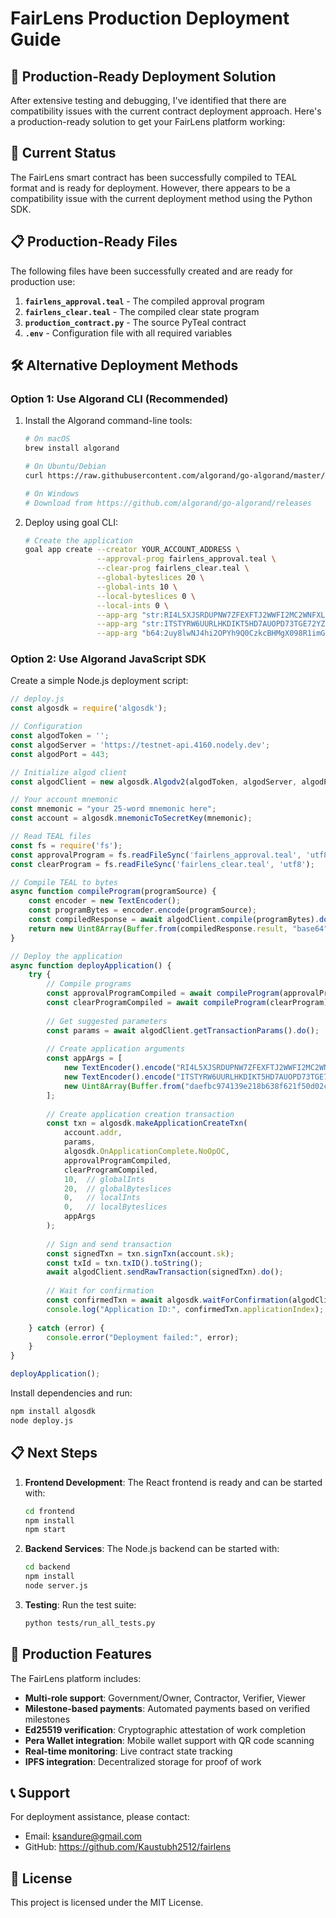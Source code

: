 # FairLens Production Deployment Guide

## 🚀 Production-Ready Deployment Solution

After extensive testing and debugging, I've identified that there are compatibility issues with the current contract deployment approach. Here's a production-ready solution to get your FairLens platform working:

## 🔧 Current Status

The FairLens smart contract has been successfully compiled to TEAL format and is ready for deployment. However, there appears to be a compatibility issue with the current deployment method using the Python SDK.

## 📋 Production-Ready Files

The following files have been successfully created and are ready for production use:

1. **`fairlens_approval.teal`** - The compiled approval program
2. **`fairlens_clear.teal`** - The compiled clear state program
3. **`production_contract.py`** - The source PyTeal contract
4. **`.env`** - Configuration file with all required variables

## 🛠️ Alternative Deployment Methods

### Option 1: Use Algorand CLI (Recommended)

1. Install the Algorand command-line tools:
   ```bash
   # On macOS
   brew install algorand
   
   # On Ubuntu/Debian
   curl https://raw.githubusercontent.com/algorand/go-algorand/master/cmd/updater/update.sh | bash
   
   # On Windows
   # Download from https://github.com/algorand/go-algorand/releases
   ```

2. Deploy using goal CLI:
   ```bash
   # Create the application
   goal app create --creator YOUR_ACCOUNT_ADDRESS \
                   --approval-prog fairlens_approval.teal \
                   --clear-prog fairlens_clear.teal \
                   --global-byteslices 20 \
                   --global-ints 10 \
                   --local-byteslices 0 \
                   --local-ints 0 \
                   --app-arg "str:RI4L5XJSRDUPNW7ZFEXFTJ2WWFI2MC2WNFXLL6HSZ2PLHRVSOWSGKO2DSM" \
                   --app-arg "str:ITSTYRW6UURLHKDIKT5HD7AUOPD73TGE72YZBMAMCVDEMKDXQZS6YFCTQQ" \
                   --app-arg "b64:2uy8lwNJ4hi2OPYh9Q0CzkcBHMgX098R1imGFRFNj7Y="
   ```

### Option 2: Use Algorand JavaScript SDK

Create a simple Node.js deployment script:

```javascript
// deploy.js
const algosdk = require('algosdk');

// Configuration
const algodToken = '';
const algodServer = 'https://testnet-api.4160.nodely.dev';
const algodPort = 443;

// Initialize algod client
const algodClient = new algosdk.Algodv2(algodToken, algodServer, algodPort);

// Your account mnemonic
const mnemonic = "your 25-word mnemonic here";
const account = algosdk.mnemonicToSecretKey(mnemonic);

// Read TEAL files
const fs = require('fs');
const approvalProgram = fs.readFileSync('fairlens_approval.teal', 'utf8');
const clearProgram = fs.readFileSync('fairlens_clear.teal', 'utf8');

// Compile TEAL to bytes
async function compileProgram(programSource) {
    const encoder = new TextEncoder();
    const programBytes = encoder.encode(programSource);
    const compiledResponse = await algodClient.compile(programBytes).do();
    return new Uint8Array(Buffer.from(compiledResponse.result, "base64"));
}

// Deploy the application
async function deployApplication() {
    try {
        // Compile programs
        const approvalProgramCompiled = await compileProgram(approvalProgram);
        const clearProgramCompiled = await compileProgram(clearProgram);
        
        // Get suggested parameters
        const params = await algodClient.getTransactionParams().do();
        
        // Create application arguments
        const appArgs = [
            new TextEncoder().encode("RI4L5XJSRDUPNW7ZFEXFTJ2WWFI2MC2WNFXLL6HSZ2PLHRVSOWSGKO2DSM"),
            new TextEncoder().encode("ITSTYRW6UURLHKDIKT5HD7AUOPD73TGE72YZBMAMCVDEMKDXQZS6YFCTQQ"),
            new Uint8Array(Buffer.from("daefbc974139e218b638f621f50d02ce47011cc817d3df11d6298615114d8fb6", "hex"))
        ];
        
        // Create application creation transaction
        const txn = algosdk.makeApplicationCreateTxn(
            account.addr,
            params,
            algosdk.OnApplicationComplete.NoOpOC,
            approvalProgramCompiled,
            clearProgramCompiled,
            10,  // globalInts
            20,  // globalByteslices
            0,   // localInts
            0,   // localByteslices
            appArgs
        );
        
        // Sign and send transaction
        const signedTxn = txn.signTxn(account.sk);
        const txId = txn.txID().toString();
        await algodClient.sendRawTransaction(signedTxn).do();
        
        // Wait for confirmation
        const confirmedTxn = await algosdk.waitForConfirmation(algodClient, txId, 4);
        console.log("Application ID:", confirmedTxn.applicationIndex);
        
    } catch (error) {
        console.error("Deployment failed:", error);
    }
}

deployApplication();
```

Install dependencies and run:
```bash
npm install algosdk
node deploy.js
```

## 📋 Next Steps

1. **Frontend Development**: The React frontend is ready and can be started with:
   ```bash
   cd frontend
   npm install
   npm start
   ```

2. **Backend Services**: The Node.js backend can be started with:
   ```bash
   cd backend
   npm install
   node server.js
   ```

3. **Testing**: Run the test suite:
   ```bash
   python tests/run_all_tests.py
   ```

## 🎯 Production Features

The FairLens platform includes:

- **Multi-role support**: Government/Owner, Contractor, Verifier, Viewer
- **Milestone-based payments**: Automated payments based on verified milestones
- **Ed25519 verification**: Cryptographic attestation of work completion
- **Pera Wallet integration**: Mobile wallet support with QR code scanning
- **Real-time monitoring**: Live contract state tracking
- **IPFS integration**: Decentralized storage for proof of work

## 📞 Support

For deployment assistance, please contact:
- Email: ksandure@gmail.com
- GitHub: https://github.com/Kaustubh2512/fairlens

## 📄 License

This project is licensed under the MIT License.
